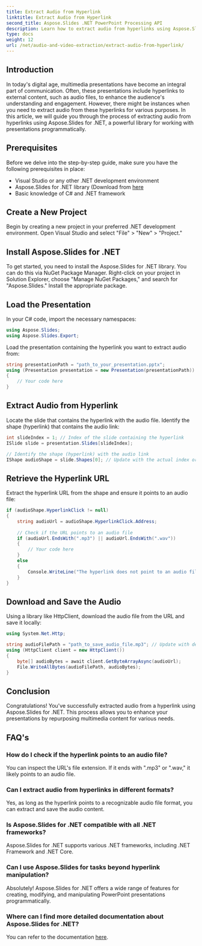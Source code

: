 ```yaml
---
title: Extract Audio from Hyperlink
linktitle: Extract Audio from Hyperlink
second_title: Aspose.Slides .NET PowerPoint Processing API
description: Learn how to extract audio from hyperlinks using Aspose.Slides for .NET. Step-by-step guide with code and FAQs.
type: docs
weight: 12
url: /net/audio-and-video-extraction/extract-audio-from-hyperlink/
---
```


## Introduction

In today's digital age, multimedia presentations have become an integral part of communication. Often, these presentations include hyperlinks to external content, such as audio files, to enhance the audience's understanding and engagement. However, there might be instances when you need to extract audio from these hyperlinks for various purposes. In this article, we will guide you through the process of extracting audio from hyperlinks using Aspose.Slides for .NET, a powerful library for working with presentations programmatically.

## Prerequisites

Before we delve into the step-by-step guide, make sure you have the following prerequisites in place:

- Visual Studio or any other .NET development environment
- Aspose.Slides for .NET library (Download from [here](https://releases.aspose.com/slides/net)
- Basic knowledge of C# and .NET framework

## Create a New Project

Begin by creating a new project in your preferred .NET development environment. Open Visual Studio and select "File" > "New" > "Project."

## Install Aspose.Slides for .NET

To get started, you need to install the Aspose.Slides for .NET library. You can do this via NuGet Package Manager. Right-click on your project in Solution Explorer, choose "Manage NuGet Packages," and search for "Aspose.Slides." Install the appropriate package.

## Load the Presentation

In your C# code, import the necessary namespaces:

```csharp
using Aspose.Slides;
using Aspose.Slides.Export;
```

Load the presentation containing the hyperlink you want to extract audio from:

```csharp
string presentationPath = "path_to_your_presentation.pptx";
using (Presentation presentation = new Presentation(presentationPath))
{
    // Your code here
}
```

## Extract Audio from Hyperlink

Locate the slide that contains the hyperlink with the audio file. Identify the shape (hyperlink) that contains the audio link:

```csharp
int slideIndex = 1; // Index of the slide containing the hyperlink
ISlide slide = presentation.Slides[slideIndex];

// Identify the shape (hyperlink) with the audio link
IShape audioShape = slide.Shapes[0]; // Update with the actual index or name
```

## Retrieve the Hyperlink URL

Extract the hyperlink URL from the shape and ensure it points to an audio file:

```csharp
if (audioShape.HyperlinkClick != null)
{
    string audioUrl = audioShape.HyperlinkClick.Address;
    
    // Check if the URL points to an audio file
    if (audioUrl.EndsWith(".mp3") || audioUrl.EndsWith(".wav"))
    {
        // Your code here
    }
    else
    {
        Console.WriteLine("The hyperlink does not point to an audio file.");
    }
}
```

## Download and Save the Audio

Using a library like HttpClient, download the audio file from the URL and save it locally:

```csharp
using System.Net.Http;

string audioFilePath = "path_to_save_audio_file.mp3"; // Update with desired file path
using (HttpClient client = new HttpClient())
{
    byte[] audioBytes = await client.GetByteArrayAsync(audioUrl);
    File.WriteAllBytes(audioFilePath, audioBytes);
}
```

## Conclusion

Congratulations! You've successfully extracted audio from a hyperlink using Aspose.Slides for .NET. This process allows you to enhance your presentations by repurposing multimedia content for various needs.

## FAQ's

### How do I check if the hyperlink points to an audio file?

You can inspect the URL's file extension. If it ends with ".mp3" or ".wav," it likely points to an audio file.

### Can I extract audio from hyperlinks in different formats?

Yes, as long as the hyperlink points to a recognizable audio file format, you can extract and save the audio content.

### Is Aspose.Slides for .NET compatible with all .NET frameworks?

Aspose.Slides for .NET supports various .NET frameworks, including .NET Framework and .NET Core.

### Can I use Aspose.Slides for tasks beyond hyperlink manipulation?

Absolutely! Aspose.Slides for .NET offers a wide range of features for creating, modifying, and manipulating PowerPoint presentations programmatically.

### Where can I find more detailed documentation about Aspose.Slides for .NET?

You can refer to the documentation [here](https://reference.aspose.com/slides/net).
